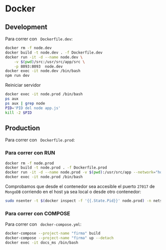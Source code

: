 # Docker

## Development
Para correr con ` Dockerfile.dev`:
```bash
docker rm -f node.dev
docker build -t node.dev . -f Dockerfile.dev
docker run -it -d --name node.dev \
    -v $(pwd)/src:/usr/src/app/src \
    -p 8093:8093  node.dev
docker exec -it node.dev /bin/bash
npm run dev
```

Reiniciar servidor
```bash
docker exec -it node.prod /bin/bash
ps aux
ps aux | grep node
PID='PID del node app.js'
kill -2 $PID
```

## Production
Para correr con ` Dockerfile.prod`:
### Para correr con RUN
```bash
docker rm -f node.prod
docker build -t node.prod . -f Dockerfile.prod
docker run -it -d --name node.prod -v $(pwd):/usr/src/app --network="host" node.prod
docker exec -it node.prod /bin/bash
```
Comprobamos que desde el contenedor sea accesible el puerto  `27017` de `MongoDB` corriendo en el host ya sea local o desde otro contenedor:
```bash
sudo nsenter -t $(docker inspect -f '{{.State.Pid}}' node.prod) -n netstat -tulpn | grep 27017
```

### Para correr con COMPOSE
Para correr con ` docker-compose.yml`:
```bash
docker-compose --project-name "firma" build
docker-compose --project-name "firma" up --detach
docker exec -it docs_ms /bin/bash
```
